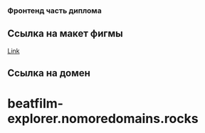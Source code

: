 ### Фронтенд часть диплома

## Ссылка на макет фигмы 
[Link](https://www.figma.com/file/LXB0dSDQsAZAe2NMcY6uJA/Diploma-(Copy)?node-id=891%3A3857)

## Ссылка на домен
# beatfilm-explorer.nomoredomains.rocks
